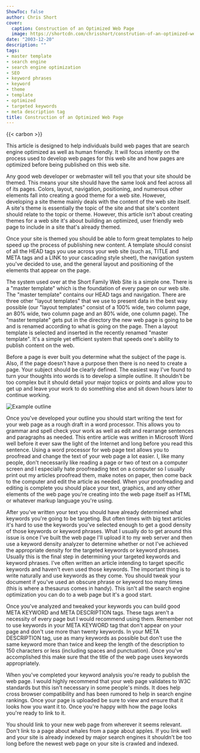 ```yaml
---
ShowToc: false
author: Chris Short
cover:
  caption: Construction of an Optimized Web Page
  image: https://shortcdn.com/chrisshort/constrution-of-an-optimized-web-page.jpg
date: "2003-12-20"
description: ""
tags:
- master template
- search engine
- search engine optimization
- SEO
- keyword phrases
- keyword
- theme
- template
- optimized
- targeted keywords
- meta description tag
title: Construction of an Optimized Web Page
---
```


{{< carbon >}}

This article is designed to help individuals build web pages that are search engine optimized as well as human friendly. It will focus intently on the process used to develop web pages for this web site and how pages are optimized before being published on this web site.

Any good web developer or webmaster will tell you that your site should be themed. This means your site should have the same look and feel across all of its pages. Colors, layout, navigation, positioning, and numerous other elements fall into creating a good theme for a web site. However, developing a site theme mainly deals with the content of the web site itself. A site's theme is essentially the topic of the site and that site's content should relate to the topic or theme. However, this article isn't about creating themes for a web site it's about building an optimized, user friendly web page to include in a site that's already themed.

Once your site is themed you should be able to form great templates to help speed up the process of publishing new content. A template should consist of all the HEAD tags you use across your web site (such as, TITLE and META tags and a LINK to your cascading style sheet), the navigation system you've decided to use, and the general layout and positioning of the elements that appear on the page.

The system used over at the Short Family Web Site is a simple one. There is a "master template" which is the foundation of every page on our web site. The "master template" contains our HEAD tags and navigation. There are three other "layout templates" that we use to present data in the best way possible (our "layout templates" consist of a 100% wide, two column page, an 80% wide, two column page and an 80% wide, one column page). The "master template" gets put in the directory the new web page is going to be and is renamed according to what is going on the page. Then a layout template is selected and inserted in the recently renamed "master template". It's a simple yet efficient system that speeds one's ability to publish content on the web.

Before a page is ever built you determine what the subject of the page is. Also, if the page doesn't have a purpose then there is no need to create a page. Your subject should be clearly defined. The easiest way I've found to turn your thoughts into words is to develop a simple outline. It shouldn't be too complex but it should detail your major topics or points and allow you to get up and leave your work to do something else and sit down hours later to continue working.

![Example outline](https://shortcdn.com/chrisshort/example-outline.jpg "Example outline")

Once you've developed your outline you should start writing the text for your web page as a rough draft in a word processor. This allows you to grammar and spell check your work as well as edit and rearrange sentences and paragraphs as needed. This entire article was written in Microsoft Word well before it ever saw the light of the Internet and long before you read this sentence. Using a word processor for web page text allows you to proofread and change the text of your web page a lot easier. I, like many people, don't necessarily like reading a page or two of text on a computer screen and I especially hate proofreading text on a computer so I usually print out my articles proofread them, make notes on paper, then come back to the computer and edit the article as needed. When your proofreading and editing is complete you should place your text, graphics, and any other elements of the web page you're creating into the web page itself as HTML or whatever markup language you're using.

After you've written your text you should have already determined what keywords you're going to be targeting. But often times with big text articles it's hard to use the keywords you've selected enough to get a good density of those keywords or keyword phrases. What I usually do to get around this issue is once I've built the web page I'll upload it to my web server and then use a keyword density analyzer to determine whether or not I've achieved the appropriate density for the targeted keywords or keyword phrases. Usually this is the final step in determining your targeted keywords and keyword phrases. I've often written an article intending to target specific keywords and haven't even used those keywords. The important thing is to write naturally and use keywords as they come. You should tweak your document if you've used an obscure phrase or keyword too many times (this is where a thesaurus comes in handy). This isn't all the search engine optimization you can do to a web page but it's a good start.

Once you've analyzed and tweaked your keywords you can build good META KEYWORD and META DESCRIPTION tags. These tags aren't a necessity of every page but I would recommend using them. Remember not to use keywords in your META KEYWORD tag that don't appear on your page and don't use more than twenty keywords. In your META DESCRIPTION tag, use as many keywords as possible but don't use the same keyword more than twice and keep the length of the description to 150 characters or less (including spaces and punctuation). Once you've accomplished this make sure that the title of the web page uses keywords appropriately.

When you've completed your keyword analysis you're ready to publish the web page. I would highly recommend that your web page validates to W3C standards but this isn't necessary in some people's minds. It does help cross browser compatibility and has been rumored to help in search engine rankings. Once your page is uploaded be sure to view and ensure that it looks how you want it to. Once you're happy with how the page looks you're ready to link to it.

You should link to your new web page from wherever it seems relevant. Don't link to a page about whales from a page about apples. If you link well and your site is already indexed by major search engines it shouldn't be too long before the newest web page on your site is crawled and indexed.
